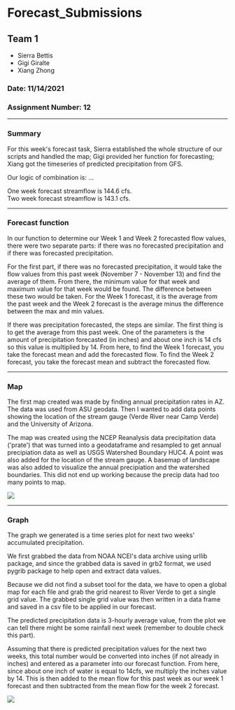 # Forecast_Submissions

## Team 1
- Sierra Bettis
- Gigi Giralte
- Xiang Zhong

### Date: 11/14/2021

### Assignment Number: 12
____________
### Summary
For this week's forecast task, Sierra established the whole structure of our scripts and handled the map; Gigi provided her function for forecasting; Xiang got the timeseries of predicted precipitation from GFS.

Our logic of combination is: ...

One week forecast streamflow is 144.6 cfs.\
Two week forecast streamflow is 143.1 cfs.

---
### Forecast function
In our function to determine our Week 1 and Week 2 forecasted flow values, there were two separate parts: if there was no forecasted precipitation and if there was forecasted precipitation.

For the first part, if there was no forecasted precipitation, it would take the flow values from this past week (November 7 - November 13) and find the average of them. From there, the minimum value for that week and maximum value for that week would be found. The difference between these two would be taken. For the Week 1 forecast, it is the average from the past week and the Week 2 forecast is the average minus the difference between the max and min values.

If there was precipitation forecasted, the steps are similar. The first thing is to get the average from this past week. One of the parameters is the amount of precipitation forecasted (in inches) and about one inch is 14 cfs so this value is multiplied by 14. From here, to find the Week 1 forecast, you take the forecast mean and add the forecasted flow. To find the Week 2 forecast, you take the forecast mean and subtract the forecasted flow.

---
### Map
The first map created was made by finding annual precipitation rates in AZ. The data was used from ASU geodata. Then I wanted to add data points showing the location of the stream gauge (Verde River near Camp Verde) and the University of Arizona. 

The map was created using the NCEP Reanalysis data precipitation data ('prate') that was turned into a geodataframe and resampled to get annual precipiation data as well as USGS Watershed Boundary HUC4. A point was also added for the location of the stream gauge. A basemap of landscape was also added to visualize the annual precipiation and the watershed boundaries. 
This did not end up working because the precip data had too many points to map. 

![](assets/README-0fdeb2d0.png)

---
### Graph
The graph we generated is a time series plot for next two weeks' accumulated precipitation.

We first grabbed the data from NOAA NCEI's data archive using urllib package, and since the grabbed data is saved in grb2 format, we used pygrib package to help open and extract data values.

Because we did not find a subset tool for the data, we have to open a global map for each file and grab the grid nearest to River Verde to get a single grid value. The grabbed single grid value was then written in a data frame and saved in a csv file to be applied in our forecast.

The predicted precipitation data is 3-hourly average value, from the plot we can tell there might be some rainfall next week (remember to double check this part).

Assuming that there is predicted precipitation values for the next two weeks, this total number would be converted into inches (if not already in inches) and entered as a parameter into our forecast function. From here, since about one inch of water is equal to 14cfs, we multiply the inches value by 14. This is then added to the mean flow for this past week as our week 1 forecast and then subtracted from the mean flow for the week 2 forecast.


![](assets/README-69b0c05b.png)
